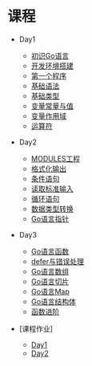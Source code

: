 # 课程

* Day1
  * [初识Go语言](./zh-cn/base/hello_go.md)
  * [开发环境搭建](./zh-cn/base/install.md)
  * [第一个程序](./zh-cn/base/hello_world.md)
  * [基础语法](./zh-cn/base/syntax.md)
  * [基础类型](./zh-cn/base/data_struct.md)
  * [变量常量与值](./zh-cn/base/var_value.md)
  * [变量作用域](./zh-cn/base/scope.md)
  * [运算符](./zh-cn/base/operate.md)
* Day2
  * [MODULES工程](./zh-cn/base/modules.md)
  * [格式化输出](./zh-cn/base/fmt_out.md)
  * [条件语句](./zh-cn/base/if.md)
  * [读取标准输入](./zh-cn/base/fmt_in.md)
  * [循环语句](./zh-cn/base/for.md)
  * [数据类型转换](./zh-cn/base/strconv.md)
  * [Go语言指针](./zh-cn/base/pointer.md)
* Day3
  * [Go语言函数](./zh-cn/base/func.md)
  * [defer与错误处理](./zh-cn/base/error.md)
  * [Go语言数组](./zh-cn/base/array.md)
  * [Go语言切片](./zh-cn/base/slice.md)
  * [Go语言Map](./zh-cn/base/map.md)
  * [Go语言结构体](./zh-cn/base/map.md)
  * [函数进阶](./zh-cn/base/func.md)

* [课程作业]
  * [Day1](./day1/README.md)
  * [Day2](./day2/README.md)
